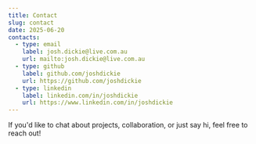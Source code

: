```yaml
---
title: Contact
slug: contact
date: 2025-06-20
contacts:
  - type: email
    label: josh.dickie@live.com.au
    url: mailto:josh.dickie@live.com.au
  - type: github
    label: github.com/joshdickie
    url: https://github.com/joshdickie
  - type: linkedin
    label: linkedin.com/in/joshdickie
    url: https://www.linkedin.com/in/joshdickie
---
```


If you'd like to chat about projects, collaboration, or just say hi, feel free to reach out!
